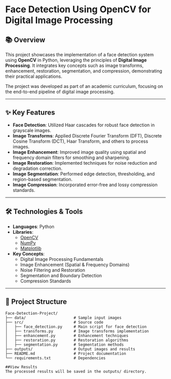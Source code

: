 # Face Detection Using OpenCV for Digital Image Processing

## 📚 Overview
This project showcases the implementation of a face detection system using **OpenCV** in Python, leveraging the principles of **Digital Image Processing**. It integrates key concepts such as image transforms, enhancement, restoration, segmentation, and compression, demonstrating their practical applications.

The project was developed as part of an academic curriculum, focusing on the end-to-end pipeline of digital image processing.

---

## ✨ Key Features
- **Face Detection**: Utilized Haar cascades for robust face detection in grayscale images.
- **Image Transforms**: Applied Discrete Fourier Transform (DFT), Discrete Cosine Transform (DCT), Haar Transform, and others to process images.
- **Image Enhancement**: Improved image quality using spatial and frequency domain filters for smoothing and sharpening.
- **Image Restoration**: Implemented techniques for noise reduction and degradation correction.
- **Image Segmentation**: Performed edge detection, thresholding, and region-based segmentation.
- **Image Compression**: Incorporated error-free and lossy compression standards.

---

## 🛠️ Technologies & Tools
- **Languages**: Python
- **Libraries**:
  - [OpenCV](https://opencv.org/)
  - [NumPy](https://numpy.org/)
  - [Matplotlib](https://matplotlib.org/)
- **Key Concepts**:
  - Digital Image Processing Fundamentals
  - Image Enhancement (Spatial & Frequency Domains)
  - Noise Filtering and Restoration
  - Segmentation and Boundary Detection
  - Compression Standards

---

## 📂 Project Structure
```plaintext
Face-Detection-Project/
├── data/                     # Sample input images
├── src/                      # Source code
│   ├── face_detection.py     # Main script for face detection
│   ├── transforms.py         # Image transforms implementation
│   ├── enhancement.py        # Enhancement techniques
│   ├── restoration.py        # Restoration algorithms
│   ├── segmentation.py       # Segmentation methods
├── outputs/                  # Output images and results
├── README.md                 # Project documentation
└── requirements.txt          # Dependencies

##View Results
The processed results will be saved in the outputs/ directory.

